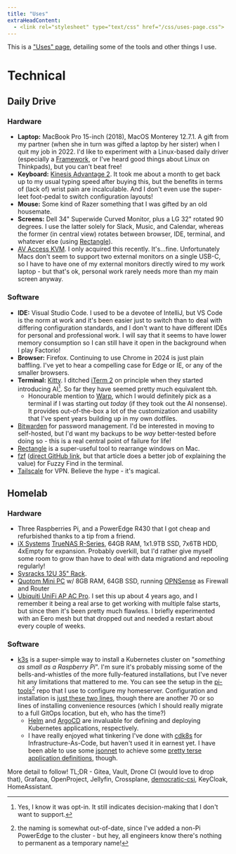 ```yaml
---
title: "Uses"
extraHeadContent:
  - <link rel="stylesheet" type="text/css" href="/css/uses-page.css">
---
```


This is a ["Uses" page](https://uses.tech/), detailing some of the tools and other things I use.

# Technical

## Daily Drive

### Hardware

* **Laptop:** MacBook Pro 15-inch (2018), MacOS Monterey 12.7.1. A gift from my partner (when she in turn was gifted a laptop by her sister) when I quit my job in 2022. I'd like to experiment with a Linux-based daily driver (especially a [Framework](https://frame.work/), or I've heard good things about Linux on Thinkpads), but you can't beat free!
* **Keyboard:** [Kinesis Advantage 2](https://kinesis-ergo.com/shop/advantage2/). It took me about a month to get back up to my usual typing speed after buying this, but the benefits in terms of (lack of) wrist pain are incalculable. And I don't even use the super-leet foot-pedal to switch configuration layouts!
* **Mouse:** Some kind of Razer something that I was gifted by an old housemate.
* **Screens:** Dell 34" Superwide Curved Monitor, plus a LG 32" rotated 90 degrees. I use the latter solely for Slack, Music, and Calendar, whereas the former (in central view) rotates between browser, IDE, terminal, and whatever else (using [Rectangle](https://rectangleapp.com/)).
* [AV Access KVM](https://www.amazon.com/gp/product/B0CP4PD3SM). I only acquired this recently. It's...fine. Unfortunately Macs don't seem to support two external monitors on a single USB-C, so I have to have one of my external monitors directly wired to my work laptop - but that's ok, personal work rarely needs more than my main screen anyway.

### Software

* **IDE:** Visual Studio Code. I used to be a devotee of IntelliJ, but VS Code is the norm at work and it's been easier just to switch than to deal with differing configuration standards, and I don't want to have different IDEs for personal and professional work. I will say that it seems to have lower memory consumption so I can still have it open in the background when I play Factorio!
* **Browser:** Firefox. Continuing to use Chrome in 2024 is just plain baffling. I've yet to hear a compelling case for Edge or IE, or any of the smaller browsers.
* **Terminal:** [Kitty](https://sw.kovidgoyal.net/kitty/). I ditched [iTerm 2](https://iterm2.com/) on principle when they started introducing AI[^ai-optin]. So far they have seemed pretty much equivalent tbh.
  * Honourable mention to [Warp](https://www.warp.dev/), which I would definitely pick as a terminal if I was starting out _today_ (if they took out the AI nonsense). It provides out-of-the-box a lot of the customization and usability that I've spent years building up in my own dotfiles.
* [Bitwarden](https://vault.bitwarden.com/) for password management. I'd be interested in moving to self-hosted, but I'd want my backups to be _way_ better-tested before doing so - this is a real central point of failure for life!
* [Rectangle](https://rectangleapp.com) is a super-useful tool to rearrange windows on Mac.
* [fzf](https://www.freecodecamp.org/news/fzf-a-command-line-fuzzy-finder-missing-demo-a7de312403ff/) ([direct GitHub link](https://github.com/junegunn/fzf), but that article does a better job of explaining the value) for Fuzzy Find in the terminal.
* [Tailscale](https://tailscale.com/) for VPN. Believe the hype - it's magical.

## Homelab

### Hardware

* Three Raspberries Pi, and a PowerEdge R430 that I got cheap and refurbished thanks to a tip from a friend.
* [iX Systems](https://www.ixsystems.com/) [TrueNAS R-Series](https://www.truenas.com/r-series/), 64GB RAM, 1x1.9TB SSD, 7x6TB HDD, 4xEmpty for expansion. Probably overkill, but I'd rather give myself some room to grow than have to deal with data migrationd and repooling regularly!
* [Sysracks 12U 35" Rack](https://www.amazon.com/gp/product/B09KK678CN).
* [Quotom Mini PC](https://qotom.net/) w/ 8GB RAM, 64GB SSD, running [OPNSense](https://opnsense.org/) as Firewall and Router
* [Ubiquiti UniFi AP AC Pro](https://store.ui.com/us/en/products/uap-ac-pro). I set this up about 4 years ago, and I remember it being a real arse to get working with multiple false starts, but since then it's been pretty much flawless. I briefly experimented with an Eero mesh but that dropped out and needed a restart about every couple of weeks.

### Software

* [k3s](https://k3s.io/) is a super-simple way to install a Kubernetes cluster on "_something as small as a Raspberry Pi_". I'm sure it's probably missing some of the bells-and-whistles of the more fully-featured installations, but I've never hit any limitations that mattered to me. You can see the setup in the [pi-tools](https://github.com/scubbo/pi-tools/tree/main/scripts-on-pi)[^out-of-date-naming] repo that I use to configure my homeserver. Configuration and installation is [just these two lines](https://github.com/scubbo/pi-tools/blob/main/scripts-on-pi/controller_setup/1.sh#L67-L70), though there are another 70 or so lines of installing convenience resources (which I should really migrate to a full GitOps location, but eh, who has the time?)
  * [Helm](https://helm.sh/) and [ArgoCD](https://argo-cd.readthedocs.io/en/stable/) are invaluable for defining and deploying Kubernetes applications, respectively.
  * I have really enjoyed what tinkering I've done with [cdk8s](https://cdk8s.io/) for Infrastructure-As-Code, but haven't used it in earnest yet. I have been able to use some [jsonnet](https://jsonnet.org/) to achieve some [pretty terse application definitions](https://gitea.scubbo.org/scubbo/helm-charts/src/branch/main/app-of-apps/edh-elo.jsonnet), though.

More detail to follow! TL;DR - Gitea, Vault, Drone CI (would love to drop that), Grafana, OpenProject, Jellyfin, Crossplane, [democratic-csi](https://github.com/democratic-csi/democratic-csi), KeyCloak, HomeAssistant.

[^ai-optin]: Yes, I know it was opt-in. It still indicates decision-making that I don't want to support.
[^out-of-date-naming]: the naming is somewhat out-of-date, since I've added a non-Pi PowerEdge to the cluster - but hey, all engineers know there's nothing to permanent as a temporary name!
